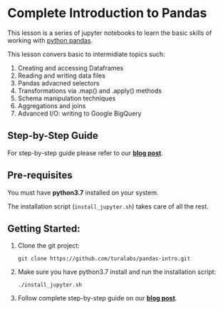 # Complete Introduction to Pandas

This lesson is a series of jupyter notebooks to learn the basic skills of working with 
[python pandas](https://pandas.pydata.org/). 

This lesson convers basic to intermidiate topics such:

1. Creating and accessing Dataframes
1. Reading and writing data files
1. Pandas advacned selectors 
1. Transformations via .map() and .apply() methods
1. Schema manipulation techniques
1. Aggregations and joins
1. Advanced I/O: writing to Google BigQuery

## Step-by-Step Guide

For step-by-step guide please refer to our **[blog post](https://turalabs.com/blog/pandas-intro)**.

## Pre-requisites

You must have **python3.7** installed on your system. 

The installation script (`install_jupyter.sh`) takes care of all the rest.

## Getting Started:

1. Clone the git project:
   
   `git clone https://github.com/turalabs/pandas-intro.git`

1. Make sure you have python3.7 install and run the installation script:
   
   `./install_jupyter.sh`

1. Follow complete step-by-step guide on our **[blog post](https://turalabs.com/blog/pandas-intro)**.

